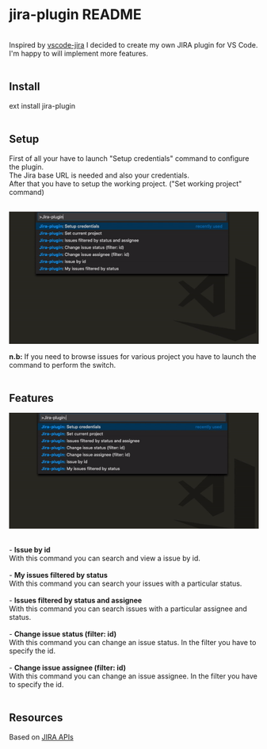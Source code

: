 # jira-plugin README

<br>Inspired by [vscode-jira](https://github.com/KnisterPeter/vscode-jira) I decided to create my own JIRA plugin for VS Code.
I'm happy to will implement more features.<br><br>

## Install

ext install jira-plugin<br><br>

## Setup

First of all your have to launch "Setup credentials" command to configure the plugin.<br>
The Jira base URL is needed and also your credentials.<br>
After that you have to setup the working project. ("Set working project" command)<br><br>

![Setup](images/setup.gif)

<b>n.b:</b> If you need to browse issues for various project you have to launch the command to perform the switch.<br><br>

## Features

![Commands](images/commands.gif)

<br>
- <b>Issue by id</b><br>
  With this command you can search and view a issue by id.<br><br>
- <b>My issues filtered by status</b><br>
  With this command you can search your issues with a particular status.<br><br>
- <b>Issues filtered by status and assignee</b><br>
  With this command you can search issues with a particular assignee and status.<br><br>
- <b>Change issue status (filter: id)</b><br>
  With this command you can change an issue status. In the filter you have to specify the id. <br><br>
- <b>Change issue assignee (filter: id)</b><br>
  With this command you can change an issue assignee. In the filter you have to specify the id.<br><br>

## Resources

Based on [JIRA APIs](https://developer.atlassian.com/cloud/jira/platform/rest/)
